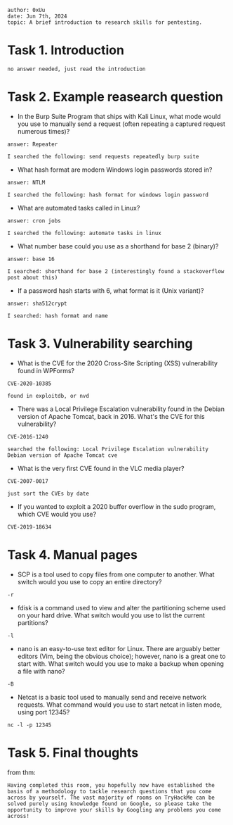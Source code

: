 ```
author: 0xUu
date: Jun 7th, 2024
topic: A brief introduction to research skills for pentesting.
```

# Task 1. Introduction 

```
no answer needed, just read the introduction 
```

# Task 2. Example reasearch question 


*  In the Burp Suite Program that ships with Kali Linux, what mode would you use to manually send a request (often repeating a captured request numerous times)?
```
answer: Repeater

I searched the following: send requests repeatedly burp suite
```


* What hash format are modern Windows login passwords stored in? 
```
answer: NTLM

I searched the following: hash format for windows login password 
```

* What are automated tasks called in Linux?
```
answer: cron jobs

I searched the following: automate tasks in linux
```

* What number base could you use as a shorthand for base 2 (binary)?
```
answer: base 16

I searched: shorthand for base 2 (interestingly found a stackoverflow post about this)
```

* If a password hash starts with $6$, what format is it (Unix variant)?
```
answer: sha512crypt

I searched: hash format and name
```

# Task 3. Vulnerability searching

* What is the CVE for the 2020 Cross-Site Scripting (XSS) vulnerability found in WPForms?
```
CVE-2020-10385

found in exploitdb, or nvd 
```

* There was a Local Privilege Escalation vulnerability found in the Debian version of Apache Tomcat, back in 2016. What's the CVE for this vulnerability? 
```
CVE-2016-1240

searched the following: Local Privilege Escalation vulnerability Debian version of Apache Tomcat cve
```

* What is the very first CVE found in the VLC media player?
```
CVE-2007-0017 

just sort the CVEs by date
```

* If you wanted to exploit a 2020 buffer overflow in the sudo program, which CVE would you use?
```
CVE-2019-18634 
```

# Task 4. Manual pages

* SCP is a tool used to copy files from one computer to another.
What switch would you use to copy an entire directory?
```
-r
```

* fdisk is a command used to view and alter the partitioning scheme used on your hard drive.
What switch would you use to list the current partitions?
```
-l
```

* nano is an easy-to-use text editor for Linux. There are arguably better editors (Vim, being the obvious choice); however, nano is a great one to start with.
What switch would you use to make a backup when opening a file with nano?
```
-B 
```

* Netcat is a basic tool used to manually send and receive network requests. 
What command would you use to start netcat in listen mode, using port 12345?
```
nc -l -p 12345
```

# Task 5. Final thoughts

from thm:
```
Having completed this room, you hopefully now have established the basis of a methodology to tackle research questions that you come across by yourself. The vast majority of rooms on TryHackMe can be solved purely using knowledge found on Google, so please take the opportunity to improve your skills by Googling any problems you come across!
```
